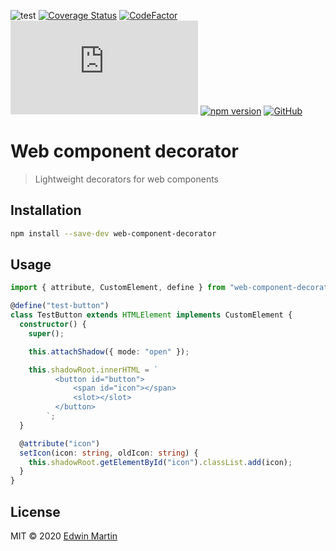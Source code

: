 ![test](https://github.com/edwinm/web-component-decorator/workflows/Test/badge.svg) [![Coverage Status](https://coveralls.io/repos/github/edwinm/web-component-decorator/badge.svg?branch=master)](https://coveralls.io/github/edwinm/web-component-decorator?branch=master) [![CodeFactor](https://www.codefactor.io/repository/github/edwinm/web-component-decorator/badge)](https://www.codefactor.io/repository/github/edwinm/web-component-decorator) [![Size](https://img.shields.io/github/size/edwinm/web-component-decorator/dist/bundle.min.js)](https://github.com/edwinm/web-component-decorator/blob/master/dist/bundle.min.js) [![npm version](https://badge.fury.io/js/web-component-decorator.svg)](https://www.npmjs.com/package/web-component-decorator) [![GitHub](https://img.shields.io/github/license/edwinm/web-component-decorator.svg)](https://github.com/edwinm/web-component-decorator/blob/master/LICENSE)

# Web component decorator

> Lightweight decorators for web components

## Installation

```bash
npm install --save-dev web-component-decorator
```

## Usage
```ts
import { attribute, CustomElement, define } from "web-component-decorator";

@define("test-button")
class TestButton extends HTMLElement implements CustomElement {
  constructor() {
    super();

    this.attachShadow({ mode: "open" });

    this.shadowRoot.innerHTML = `
          <button id="button">
              <span id="icon"></span>          
              <slot></slot>
          </button>
        `;
  }

  @attribute("icon")
  setIcon(icon: string, oldIcon: string) {
    this.shadowRoot.getElementById("icon").classList.add(icon);
  }
}
```



## License

MIT © 2020 [Edwin Martin](https://bitstorm.org/)

